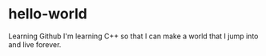 # hello-world
Learning Github
I'm learning C++ so that I can make a world that I jump into and live forever. 
